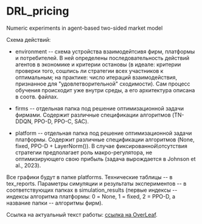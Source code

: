 # DRL_pricing
Numeric experiments in agent-based two-sided market model

Схема действий:

- environment -- схема устройства взаимодейтсивя фирм, платформы и потребителей. В ней определены последовательность действий агентов в экономике и критерии остановы
(в идеале: критерии проверки того, сошлись ли стратегии всех участников к оптимальным; на практике: число итераций взаимодействия, признанное для "удовлетворительной" сходимости). Сам процесс обучения происходит уже внутри среды, а его архитектура описана в соотв. файлах.

- firms -- отдельная папка под решение оптимизационной задачи фирмами. Содержит различные спецификации алгоритмов (TN-DDQN, PPO-D, PPO-C, SAC).

- platform -- отдельная папка под решение оптимизационной задачи платформы. Содержит различные спецификации алгоритмов (None, fixed, PPO-D + LayerNorm()).
В случае фиксированной\отсутствия стратегии предполагает роль макро-регулятора, не оптимизирующего свою прибыль (задача вырождается в Johnson et al., 2023).

Все графики будут в папке platforms. Технические таблицы -- в tex_reports. Параметры симуляции и результаты экспериментов -- в соответствующих папках в simulation_results (первые индексы -- индексы алгоритма платформы: 0 = None, 1 = fixed, 2 = PPO-D, а название папки -- алгоритмы фирм).

Ссылка на актуальный текст работы: <a href="https://www.overleaf.com/read/kdnkcpnsgymt#6e0def" target="_blank"> ссылка на OverLeaf</a>.
